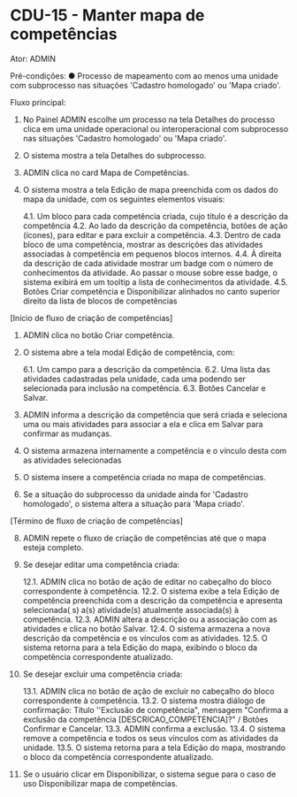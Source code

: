 # CDU-15 - Manter mapa de competências

Ator: ADMIN

Pré-condições:
● Processo de mapeamento com ao menos uma unidade com subprocesso nas situações 'Cadastro homologado' ou 'Mapa criado'.

Fluxo principal:

1. No Painel ADMIN escolhe um processo na tela Detalhes do processo clica em uma unidade operacional ou interoperacional
   com subprocesso nas situações 'Cadastro homologado' ou 'Mapa criado'.
2. O sistema mostra a tela Detalhes do subprocesso.
3. ADMIN clica no card Mapa de Competências.
4. O sistema mostra a tela Edição de mapa preenchida com os dados do mapa da unidade, com os seguintes elementos
   visuais:

   4.1. Um bloco para cada competência criada, cujo título é a descrição da competência
   4.2. Ao lado da descrição da competência, botões de ação (ícones), para editar e para excluir a competência.
   4.3. Dentro de cada bloco de uma competência, mostrar as descrições das atividades associadas à competência em
   pequenos blocos internos.
   4.4. À direita da descrição de cada atividade mostrar um badge com o número de conhecimentos da atividade. Ao passar
   o mouse sobre esse badge, o sistema exibirá em um tooltip a lista de conhecimentos da atividade.
   4.5. Botões Criar competência e Disponibilizar alinhados no canto superior direito da lista de blocos de competências

[Início de fluxo de criação de competências]

1. ADMIN clica no botão Criar competência.
2. O sistema abre a tela modal Edição de competência, com:

   6.1. Um campo para a descrição da competência.
   6.2. Uma lista das atividades cadastradas pela unidade, cada uma podendo ser selecionada para inclusão na
   competência.
   6.3. Botões Cancelar e Salvar.

3. ADMIN informa a descrição da competência que será criada e seleciona uma ou mais atividades para associar a ela e
   clica em Salvar para confirmar as mudanças.
4. O sistema armazena internamente a competência e o vínculo desta com as atividades selecionadas
5. O sistema insere a competência criada no mapa de competências.
6. Se a situação do subprocesso da unidade ainda for 'Cadastro homologado', o sistema altera a situação para 'Mapa
   criado'.

[Término de fluxo de criação de competências]

8. ADMIN repete o fluxo de criação de competências até que o mapa esteja completo.
8. Se desejar editar uma competência criada:

   12.1. ADMIN clica no botão de ação de editar no cabeçalho do bloco correspondente à competência.
   12.2. O sistema exibe a tela Edição de competência preenchida com a descrição da competência e apresenta selecionada(
   s) a(s) atividade(s) atualmente associada(s) à competência.
   12.3. ADMIN altera a descrição ou a associação com as atividades e clica no botão Salvar.
   12.4. O sistema armazena a nova descrição da competência e os vínculos com as atividades.
   12.5. O sistema retorna para a tela Edição do mapa, exibindo o bloco da competência correspondente atualizado.

9. Se desejar excluir uma competência criada:

   13.1. ADMIN clica no botão de ação de excluir no cabeçalho do bloco correspondente à competência.
   13.2. O sistema mostra diálogo de confirmação: Título ''Exclusão de competência", mensagem "Confirma a exclusão da
   competência [DESCRICAO_COMPETENCIA]?" / Botões Confirmar e Cancelar.
   13.3. ADMIN confirma a exclusão.
   13.4. O sistema remove a competência e todos os seus vínculos com as atividades da unidade.
   13.5. O sistema retorna para a tela Edição do mapa, mostrando o bloco da competência correspondente atualizado.

10. Se o usuário clicar em Disponibilizar, o sistema segue para o caso de uso Disponibilizar mapa de competências.